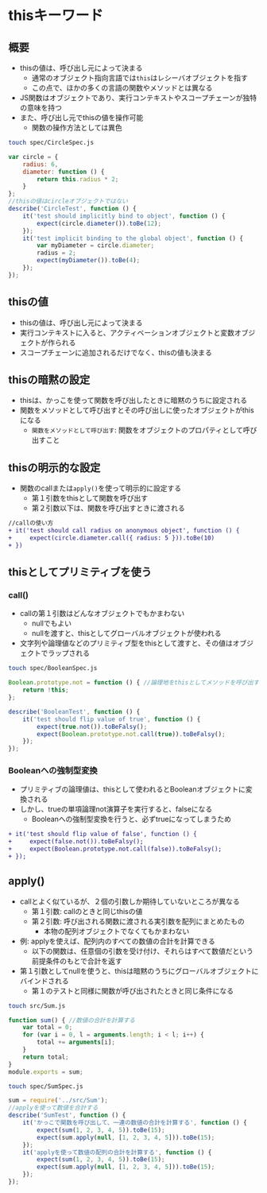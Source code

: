 # thisキーワード

## 概要

* thisの値は、呼び出し元によって決まる
    * 通常のオブジェクト指向言語では`this`はレシーバオブジェクトを指す
    * この点で、ほかの多くの言語の関数やメソッドとは異なる
* JS関数はオブジェクトであり、実行コンテキストやスコープチェーンが独特の意味を持つ
* また、呼び出し元でthisの値を操作可能
    * 関数の操作方法としては異色

```bash
touch spec/CircleSpec.js
```

```javascript
var circle = {
    radius: 6,
    diameter: function () {
        return this.radius * 2;
    }
};
//thisの値はcircleオブジェクトではない
describe('CircleTest', function () {
    it('test should implicitly bind to object', function () {
        expect(circle.diameter()).toBe(12);
    });
    it('test implicit binding to the global object', function () {
        var myDiameter = circle.diameter;
        radius = 2;
        expect(myDiameter()).toBe(4);
    });
});
```

## thisの値

* thisの値は、呼び出し元によって決まる
* 実行コンテキストに入ると、アクティベーションオブジェクトと変数オブジェクトが作られる
* スコープチェーンに追加されるだけでなく、thisの値も決まる

## thisの暗黙の設定

* thisは、かっこを使って関数を呼び出したときに暗黙のうちに設定される
* 関数をメソッドとして呼び出すとその呼び出しに使ったオブジェクトがthisになる
    * `関数をメソッドとして呼び出す`: 関数をオブジェクトのプロパティとして呼び出すこと

## thisの明示的な設定

* 関数のcallまたは`apply()`を使って明示的に設定する
    * 第１引数をthisとして関数を呼び出す
    * 第２引数以下は、関数を呼び出すときに渡される

```diff
//callの使い方
+ it('test should call radius on anonymous object', function () {
+     expect(circle.diameter.call({ radius: 5 })).toBe(10)
+ })
```

## thisとしてプリミティブを使う

### call()

* callの第１引数はどんなオブジェクトでもかまわない
    * nullでもよい
    * nullを渡すと、thisとしてグローバルオブジェクトが使われる
* 文字列や論理値などのプリミティブ型をthisとして渡すと、その値はオブジェクトでラップされる

```bash
touch spec/BooleanSpec.js
```

```javascript
Boolean.prototype.not = function () { //論理地をthisとしてメソッドを呼び出す
    return !this;
};

describe('BooleanTest', function () {
    it('test should flip value of true', function () {
        expect(true.not()).toBeFalsy();
        expect(Boolean.prototype.not.call(true)).toBeFalsy();
    });
});
```

### Booleanへの強制型変換

* プリミティブの論理値は、thisとして使われるとBooleanオブジェクトに変換される
* しかし、trueの単項論理not演算子を実行すると、falseになる
    * Booleanへの強制型変換を行うと、必ずtrueになってしまうため

```diff
+ it('test should flip value of false', function () {
+     expect(false.not()).toBeFalsy();
+     expect(Boolean.prototype.not.call(false)).toBeFalsy();
+ });
```

## apply()

* callとよく似ているが、２個の引数しか期待していないところが異なる
    * 第１引数: callのときと同じthisの値
    * 第２引数: 呼び出される関数に渡される実引数を配列にまとめたもの
        * 本物の配列オブジェクトでなくてもかまわない
* 例: applyを使えば、配列内のすべての数値の合計を計算できる
    * 以下の関数は、任意個の引数を受け付け、それらはすべて数値だという前提条件のもとで合計を返す
* 第１引数としてnullを使うと、thisは暗黙のうちにグローバルオブジェクトにバインドされる
    * 第１のテストと同様に関数が呼び出されたときと同じ条件になる
    
```bash
touch src/Sum.js
```

```javascript
function sum() { //数値の合計を計算する
    var total = 0;
    for (var i = 0, l = arguments.length; i < l; i++) {
        total += arguments[i];
    }
    return total;
}
module.exports = sum;
```

```bash
touch spec/SumSpec.js
```

```javascript
sum = require('../src/Sum');
//applyを使って数値を合計する
describe('SumTest', function () {
    it('かっこで関数を呼び出して、一連の数値の合計を計算する', function () {
        expect(sum(1, 2, 3, 4, 5)).toBe(15);
        expect(sum.apply(null, [1, 2, 3, 4, 5])).toBe(15);
    });
    it('applyを使って数値の配列の合計を計算する', function () {
        expect(sum(1, 2, 3, 4, 5)).toBe(15);
        expect(sum.apply(null, [1, 2, 3, 4, 5])).toBe(15);
    });
});
```





